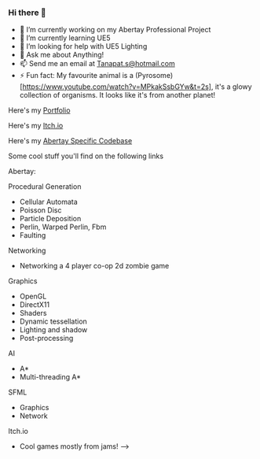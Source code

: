 ### Hi there 👋

- 🔭 I’m currently working on my Abertay Professional Project
- 🌱 I’m currently learning UE5
- 🤔 I’m looking for help with UE5 Lighting
- 💬 Ask me about Anything!
- 📫 Send me an email at Tanapat.s@hotmail.com
- ⚡ Fun fact: My favourite animal is a (Pyrosome)[https://www.youtube.com/watch?v=MPkakSsbGYw&t=2s], it's a glowy collection of organisms. It looks like it's from another planet!

Here's my [Portfolio](https://tanapats6.wixsite.com/website)

Here's my [Itch.io](https://tanicorn.itch.io/)

Here's my [Abertay Specific Codebase](https://github.com/TaniCorn/privatecoderelease)

Some cool stuff you'll find on the following links

Abertay:

Procedural Generation
  - Cellular Automata
  - Poisson Disc
  - Particle Deposition
  - Perlin, Warped Perlin, Fbm
  - Faulting


Networking
  - Networking a 4 player co-op 2d zombie game


Graphics
  - OpenGL
  - DirectX11
  - Shaders
  - Dynamic tessellation
  - Lighting and shadow
  - Post-processing


AI
  - A*
  - Multi-threading A*


SFML
  - Graphics
  - Network


Itch.io
  - Cool games mostly from jams!
-->
<!--
**TaniCorn/TaniCorn** is a ✨ _special_ ✨ repository because its `README.md` (this file) appears on your GitHub profile.

Here are some ideas to get you started:

- 🔭 I’m currently working on ...
- 🌱 I’m currently learning ...
- 👯 I’m looking to collaborate on ...
- 🤔 I’m looking for help with ...
- 💬 Ask me about ...
- 📫 How to reach me: ...
- 😄 Pronouns: ...
- ⚡ Fun fact: ...
-->
